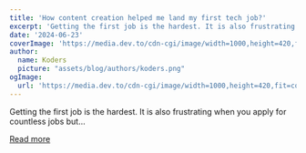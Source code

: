 ```yaml
---
title: 'How content creation helped me land my first tech job?'
excerpt: 'Getting the first job is the hardest. It is also frustrating when you apply for countless jobs but...'
date: '2024-06-23'
coverImage: 'https://media.dev.to/cdn-cgi/image/width=1000,height=420,fit=cover,gravity=auto,format=auto/https%3A%2F%2Fdev-to-uploads.s3.amazonaws.com%2Fuploads%2Farticles%2F1eu7l8g327qzqcoqhyx4.png'
author:
  name: Koders
  picture: "assets/blog/authors/koders.png"
ogImage:
  url: 'https://media.dev.to/cdn-cgi/image/width=1000,height=420,fit=cover,gravity=auto,format=auto/https%3A%2F%2Fdev-to-uploads.s3.amazonaws.com%2Fuploads%2Farticles%2F1eu7l8g327qzqcoqhyx4.png'
---
```


Getting the first job is the hardest. It is also frustrating when you apply for countless jobs but...

[Read more](https://dev.to/coderamrin/how-content-creation-helped-me-land-my-first-tech-job-4d8b)
